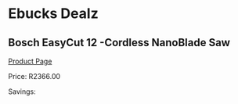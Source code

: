 
# Ebucks Dealz
## Bosch EasyCut 12 -Cordless NanoBlade Saw
[Product Page](https://www.ebucks.com/web/shop/productSelected.do?prodId=1200334531&catId=717342768)

Price: R2366.00

Savings: 


	